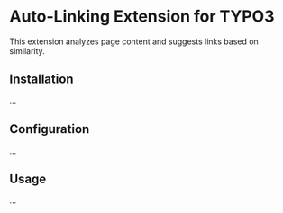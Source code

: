 # Auto-Linking Extension for TYPO3

This extension analyzes page content and suggests links based on similarity.

## Installation

...

## Configuration

...

## Usage

...
